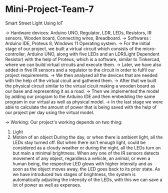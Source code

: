 # Mini-Project-Team-7

Smart Street Light Using IoT

-> Hardware devices: Arduino UNO, Regulator, LDR, LEDs, Resistors, IR sensors, Wooden board, Connecting wires, Breadboard.
-> Softwares : Arduino IDE, Proteus 8, Windows 11 Operating system.
-> For the initial stage of our project, we built a virtual circuit which consists of the micro-controller, Arduino UNO, along with five LEDs and an LDR(Light 
Dependent Resistor) with the help of Proteus, which is a software, similar to Tinkercad, where we can build virtual circuits and execute them.
-> Later, we have also added in five IR sensors and a regulator to the circuit in order to fulfil our project requirements. 
-> We then analysed all the devices that are needed with the help of the virtual cicuit and gathered them.
-> After that we built the physical circuit similar to the virtual cicuit making a wooden board as our base and representing it as a road.
-> Then we implemented the model by adding our program to the Arduino IDE and then embedding the same program in our virtual as well as physical model. 
-> In the last stage we were able to calculate the amount of power that is being saved with the help of our project per day using the virtual model.

-> Working:
Our project's working depends on two thing:
1) Light
2) Motion of an object
During the day, or when there is ambient light, all the LEDs stay turned off. But when there isn't enough light, could be considered as a cloudy weather or 
during the night, all the LEDs turn on but main a minimal brightness. When any one  of the IR sensors detects movement of any object, regardless a vehicle, an 
animal, or even a human being, the respective LED glows with higher intensity and as soon as the object moves away, the LED goes back to its prior state. As 
we have introduced two stages of brightness, the system is automatically adjusting the intensity of the LEDs, with this we can save a lot of power as well as 
expenses.
